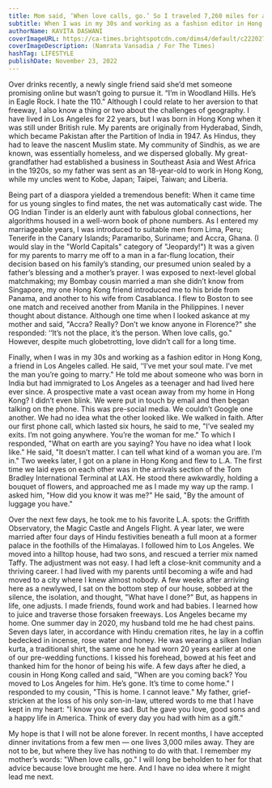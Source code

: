 ```yaml
---
title: Mom said, ‘When love calls, go.’ So I traveled 7,260 miles for a first date
subtitle: When I was in my 30s and working as a fashion editor in Hong Kong, a friend in Los Angeles called. He said, ‘I’ve met your soul mate. I’ve met the man you’re going to marry.’
authorName: KAVITA DASWANI
coverImageURL: https://ca-times.brightspotcdn.com/dims4/default/c222027/2147483647/strip/true/crop/1920x1280+0+0/resize/1200x800!/format/webp/quality/80/?url=https%3A%2F%2Fcalifornia-times-brightspot.s3.amazonaws.com%2F2b%2F45%2F7708ffab4f3f8149d6bddae80bde%2Fla-affairs-kavita-daswari-small.gif
coverImageDescription: (Namrata Vansadia / For The Times)
hashTag: LIFESTYLE
publishDate: November 23, 2022
---
```


Over drinks recently, a newly single friend said she’d met someone promising online but wasn’t going to pursue it. “I’m in Woodland Hills. He’s in Eagle Rock. I hate the 110."
Although I could relate to her aversion to that freeway, I also know a thing or two about the challenges of geography.
I have lived in Los Angeles for 22 years, but I was born in Hong Kong when it was still under British rule. My parents are originally from Hyderabad, Sindh, which became Pakistan after the Partition of India in 1947. As Hindus, they had to leave the nascent Muslim state. My community of Sindhis, as we are known, was essentially homeless, and we dispersed globally. My great-grandfather had established a business in Southeast Asia and West Africa in the 1920s, so my father was sent as an 18-year-old to work in Hong Kong, while my uncles went to Kobe, Japan; Taipei, Taiwan; and Liberia.

Being part of a diaspora yielded a tremendous benefit: When it came time for us young singles to find mates, the net was automatically cast wide. The OG Indian Tinder is an elderly aunt with fabulous global connections, her algorithms housed in a well-worn book of phone numbers.
As I entered my marriageable years, I was introduced to suitable men from Lima, Peru; Tenerife in the Canary Islands; Paramaribo, Suriname; and Accra, Ghana. (I would slay in the "World Capitals" category of "Jeopardy!") It was a given for my parents to marry me off to a man in a far-flung location, their decision based on his family’s standing, our presumed union sealed by a father’s blessing and a mother’s prayer. I was exposed to next-level global matchmaking; my Bombay cousin married a man she didn’t know from Singapore, my one Hong Kong friend introduced me to his bride from Panama, and another to his wife from Casablanca.
I flew to Boston to see one match and received another from Manila in the Philippines. I never thought about distance. Although one time when I looked askance at my mother and said, "Accra? Really? Don’t we know anyone in Florence?" she responded: ‘‘It’s not the place, it’s the person. When love calls, go."
However, despite much globetrotting, love didn’t call for a long time.

Finally, when I was in my 30s and working as a fashion editor in Hong Kong, a friend in Los Angeles called. He said, ‘‘I’ve met your soul mate. I’ve met the man you’re going to marry." He told me about someone who was born in India but had immigrated to Los Angeles as a teenager and had lived here ever since.
A prospective mate a vast ocean away from my home in Hong Kong?
I didn’t even blink.
We were put in touch by email and then began talking on the phone. This was pre-social media. We couldn’t Google one another. We had no idea what the other looked like. We walked in faith. After our first phone call, which lasted six hours, he said to me, "I’ve sealed my exits. I’m not going anywhere. You’re the woman for me." To which I responded, "What on earth are you saying? You have no idea what I look like." He said, "It doesn’t matter. I can tell what kind of a woman you are. I’m in."
Two weeks later, I got on a plane in Hong Kong and flew to L.A. The first time we laid eyes on each other was in the arrivals section of the Tom Bradley International Terminal at LAX. He stood there awkwardly, holding a bouquet of flowers, and approached me as I made my way up the ramp. I asked him, "How did you know it was me?" He said, "By the amount of luggage you have."

Over the next few days, he took me to his favorite L.A. spots: the Griffith Observatory, the Magic Castle and Angels Flight.
A year later, we were married after four days of Hindu festivities beneath a full moon at a former palace in the foothills of the Himalayas. I followed him to Los Angeles. We moved into a hilltop house, had two sons, and rescued a terrier mix named Taffy. The adjustment was not easy. I had left a close-knit community and a thriving career. I had lived with my parents until becoming a wife and had moved to a city where I knew almost nobody. A few weeks after arriving here as a newlywed, I sat on the bottom step of our house, sobbed at the silence, the isolation, and thought, "What have I done?"
But, as happens in life, one adjusts. I made friends, found work and had babies. I learned how to juice and traverse those forsaken freeways. Los Angeles became my home.
One summer day in 2020, my husband told me he had chest pains.
Seven days later, in accordance with Hindu cremation rites, he lay in a coffin bedecked in incense, rose water and honey. He was wearing a silken Indian kurta, a traditional shirt, the same one he had worn 20 years earlier at one of our pre-wedding functions. I kissed his forehead, bowed at his feet and thanked him for the honor of being his wife. 
A few days after he died, a cousin in Hong Kong called and said, "When are you coming back? You moved to Los Angeles for him. He’s gone. It’s time to come home." I responded to my cousin, "This is home. I cannot leave." My father, grief-stricken at the loss of his only son-in-law, uttered words to me that I have kept in my heart: "I know you are sad. But he gave you love, good sons and a happy life in America. Think of every day you had with him as a gift."

My hope is that I will not be alone forever. In recent months, I have accepted dinner invitations from a few men — one lives 3,000 miles away. They are not to be, but where they live has nothing to do with that. I remember my mother’s words: "When love calls, go." I will long be beholden to her for that advice because love brought me here.
And I have no idea where it might lead me next.
